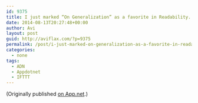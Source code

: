 ```yaml
---
id: 9375
title: I just marked “On Generalization” as a favorite in Readability. http://www.readability.com/articles/eeo27tiv
date: 2014-08-13T20:27:48+00:00
author: Avi
layout: post
guid: http://aviflax.com/?p=9375
permalink: /post/i-just-marked-on-generalization-as-a-favorite-in-readability-httpwww-readability-comarticleseeo27tiv/
categories:
  - none
tags:
  - ADN
  - Appdotnet
  - IFTTT
---
```

(Originally published [on App.net](http://alpha.app.net/aviflax/post/36628618).)